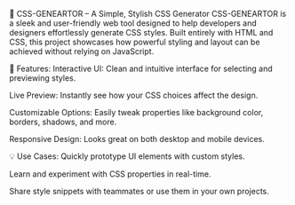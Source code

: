 🎨 CSS-GENEARTOR – A Simple, Stylish CSS Generator
CSS-GENEARTOR is a sleek and user-friendly web tool designed to help developers and designers effortlessly generate CSS styles. Built entirely with HTML and CSS, this project showcases how powerful styling and layout can be achieved without relying on JavaScript.

🔧 Features:
Interactive UI: Clean and intuitive interface for selecting and previewing styles.

Live Preview: Instantly see how your CSS choices affect the design.

Customizable Options: Easily tweak properties like background color, borders, shadows, and more.

Responsive Design: Looks great on both desktop and mobile devices.

💡 Use Cases:
Quickly prototype UI elements with custom styles.

Learn and experiment with CSS properties in real-time.

Share style snippets with teammates or use them in your own projects.
